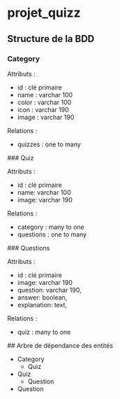 # projet_quizz

## Structure de la BDD

### Category

Attributs :

- id : clé primaire
- name : varchar 100
- color : varchar 100
- icon : varchar 190
- image : varchar 190

Relations : 

- quizzes : one to many

### Quiz

Attributs :

- id : clé primaire
- name: varchar 100
- image: varchar 190

Relations : 

- category : many to one
- questions : one to many

### Questions

Attributs :

- id : clé primaire
- image: varchar 190
- question: varchar 190,
- answer: boolean,
- explanation: text,

Relations : 

- quiz : many to one

## Arbre de dépendance des entités

- Category
    - Quiz
- Quiz
    - Question
- Question